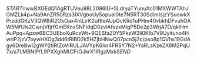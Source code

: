 $START$nwwBXGEdQ1AgRTUVeu98L2096lU+5LdryaTYunuXc01MXWWTAhJGMZLk4p+Na9AnZR50Rzs3IXVgbuUy5opuaI0te7N5RT30SdimIsjzYSuowkXPrzddGKzV3QWBiR2OkOax4ntLirK2uf6eAUpGcKRd1uPHm40vbkhDFvuhOAW5MfUIs2CwnjVfjrfGmEKnxSNFidqD0zvlAfezxMigP5De2p3WrjA7D/qkIHmAuPpq+Apxw6BC3UEboXuRczWt+9QESfaZ0Y5PkzW2li0KIb7V9Uyituno4HwriP2jzV7oywHXOg3dd6tRlBD2k5HZjbHNwQ07pcnSj2c/pso8p1QVhs19GdAgy6DreBwI2gWP2tiRtZoVIRULJAVYpK6Ixr4FRSY7N2+YaRLsKzeZX8M2PqU7x/a7LMBN9YL9PXXghMtCF/OJkrX1IRgzMxkS$END$